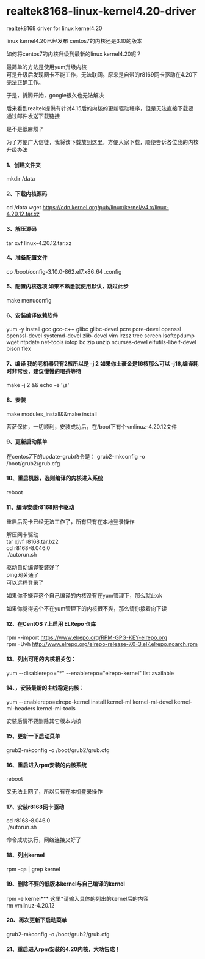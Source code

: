 # realtek8168-linux-kernel4.20-driver
realtek8168 driver for linux kernel4.20<br>

linux kernel4.20已经发布 centos7的内核还是3.10的版本<br>

如何将centos7的内核升级到最新的linux kernel4.20呢？<br>

最简单的方法是使用yum升级内核<br>
可是升级后发现网卡不能工作，无法联网。原来是自带的r8169网卡驱动在4.20下无法正确工作。<br>


于是，折腾开始，google很久也无法解决<br>

后来看到realtek提供有针对4.15后的内核的更新驱动程序，但是无法直接下载要通过邮件发送下载链接<br>

是不是很麻烦？<br>

为了方便广大信徒，我将该下载放到这里，方便大家下载，顺便告诉各位我的内核升级办法<br>

#### 1、创建文件夹<br>
mkdir /data

#### 2、下载内核源码<br>
cd /data 
wget https://cdn.kernel.org/pub/linux/kernel/v4.x/linux-4.20.12.tar.xz <br>

#### 3、解压源码<br>

tar xvf linux-4.20.12.tar.xz <br>

#### 4、准备配置文件<br>

cp /boot/config-3.10.0-862.el7.x86_64  .config

#### 5、配置内核选项 如果不熟悉就使用默认，跳过此步<br>

make menuconfig <br>

#### 6、安装编译依赖软件<br>
yum -y install gcc gcc-c++ glibc glibc-devel pcre pcre-devel openssl openssl-devel systemd-devel zlib-devel vim lrzsz tree screen  lsoftcpdump wget ntpdate net-tools iotop bc zip unzip ncurses-devel elfutils-libelf-devel bison flex <br>

#### 7、编译 我的老机器只有2核所以是 -j 2 如果你土豪金是16核那么可以 -j16,编译耗时非常长，建议慢慢的喝茶等待<br>

make -j 2 && echo -e '\a'

#### 8、安装<br>

make modules_install&&make install

菩萨保佑，一切顺利，安装成功后，在/boot下有个vmlinuz-4.20.12文件

#### 9、更新启动菜单<br>

在centos7下的update-grub命令是：
grub2-mkconfig -o /boot/grub2/grub.cfg 

#### 10、重启机器，选则编译的内核进入系统<br>
reboot

#### 11、编译安装r8168网卡驱动<br>

重启后网卡已经无法工作了，所有只有在本地登录操作<br>

解压网卡驱动<br>
tar xjvf r8168.tar.bz2<br>
cd r8168-8.046.0<br>
./autorun.sh<br>

驱动自动编译安装好了<br>
ping网关通了<br>
可以远程登录了<br>

如果你不嫌弃这个自己编译的内核没有在yum管理下，那么就此ok<br>

如果你觉得这个不在yum管理下的内核很不爽，那么请你接着向下读<br>

#### 12、在CentOS 7上启用 ELRepo 仓库<br>
rpm --import https://www.elrepo.org/RPM-GPG-KEY-elrepo.org <br>
rpm -Uvh http://www.elrepo.org/elrepo-release-7.0-3.el7.elrepo.noarch.rpm<br>

#### 13、列出可用的内核相关包：<br>
yum --disablerepo="*" --enablerepo="elrepo-kernel" list available<br>

#### 14、，安装最新的主线稳定内核：<br>

yum --enablerepo=elrepo-kernel install kernel-ml kernel-ml-devel kernel-ml-headers kernel-ml-tools<br>

安装后请不要删除其它版本内核<br>

#### 15、更新一下启动菜单<br>

grub2-mkconfig -o /boot/grub2/grub.cfg<br>

#### 16、重启进入rpm安装的内核系统<br>

reboot<br>

又无法上网了，所以只有在本机登录操作<br>

#### 17、安装r8168网卡驱动<br>

cd r8168-8.046.0<br>
./autorun.sh<br>

命令成功执行，网络连接又好了<br>

#### 18、列出kernel<br>

rpm -qa | grep kernel<br>

#### 19、删除不要的低版本kernel与自己编译的kernel<br>

rpm -e kernel***    这里*请输入具体的列出的kernel后的内容<br>
rm  vmlinuz-4.20.12 <br>

#### 20、再次更新下启动菜单<br>
grub2-mkconfig -o /boot/grub2/grub.cfg<br>

#### 21、重启进入rpm安装的4.20内核，大功告成！







